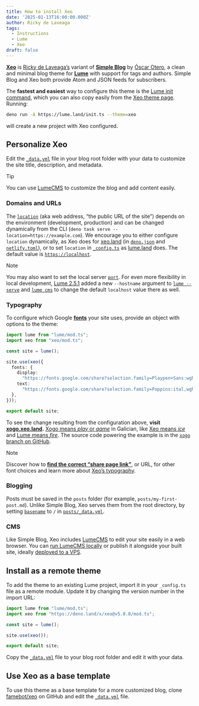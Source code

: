 ```yaml
---
title: How to install Xeo
date: '2025-01-13T16:00:00.000Z'
author: Ricky de Laveaga
tags:
  - Instructions
  - Lume
  - Xeo
draft: false
---
```


[**Xeo**](https://github.com/famebot/xeo) is
[Ricky de Laveaga’s](https://rdela.com/) variant of
[**Simple Blog**](https://lume.land/theme/simple-blog/) by
[Óscar Otero](https://oscarotero.com/), a clean and minimal blog theme for
[**Lume**](https://lume.land/) with support for tags and authors. Simple Blog
and Xeo both provide Atom and JSON feeds for&nbsp;subscribers.

<!--more-->

The **fastest and easiest** way to configure this theme is the
[Lume init command](https://deno.land/x/lume_init), which you can also copy
easily from the [Xeo theme page](https://lume.land/theme/xeo/). Running:

```bash
deno run -A https://lume.land/init.ts --theme=xeo
```

will create a new project with Xeo configured.

## Personalize Xeo

Edit the [`_data.yml`](https://github.com/famebot/xeo/blob/trunk/_data.yml) file
in your blog root folder with your data to customize the site title,
description, and&nbsp;metadata.

> [!tip]
>
> You can use [LumeCMS](#cms) to customize the blog and add content&nbsp;easily.

### Domains and URLs

The [`location`](https://lume.land/docs/configuration/config-file/#location)
(aka web address, “the public URL of the site”) depends on the environment
(development, production) and can be changed dynamically from the CLI
(`deno task serve --location=https://example.com`). We encourage you to either
configure `location` dynamically, as Xeo does for [xeo.land](https://xeo.land)
(in [`deno.json`](https://github.com/famebot/xeo/blob/trunk/deno.json#L9) and
[`netlify.toml`](https://github.com/famebot/xeo/blob/trunk/netlify.toml#L5)), or
to set `location` in
[`_config.ts`](https://github.com/lumeland/lume.land/blob/2f6da036fb0be93d9689ca29bb87c57c08b7f560/_config.ts#L34)
as [lume.land](https://lume.land/) does. The default value is
[`https://localhost`](https://github.com/lumeland/lume.land/blob/main/docs/advanced/cheatsheet.md?plain=1#L27).

> [!note]
>
> You may also want to set the local server
> [`port`](https://lume.land/docs/configuration/config-file/#port). For even
> more flexibility in local development,
> [Lume 2.5.1](https://github.com/lumeland/lume/blob/v2.5.1/CHANGELOG.md#251---2025-01-28)
> added a new `--hostname` argument to
> [`lume --serve`](https://lume.land/docs/overview/command-line/#start-a-local-server)
> and [`lume cms`](https://lume.land/cms/#run-in-localhost) to change the
> default `localhost` value there as&nbsp;well.

### Typography

To configure which Google [**fonts**](/differences/#typography) your site uses,
provide an object with options to the&nbsp;theme:

```ts
import lume from "lume/mod.ts";
import xeo from "xeo/mod.ts";

const site = lume();

site.use(xeo({
  fonts: {
    display:
      "https://fonts.google.com/share?selection.family=Playpen+Sans:wght@100..800",
    text:
      "https://fonts.google.com/share?selection.family=Poppins:ital,wght@0,100;0,200;0,300;0,400;0,500;0,600;0,700;0,800;0,900;1,100;1,200;1,300;1,400;1,500;1,600;1,700;1,800;1,900",
  },
}));

export default site;
```

To see the change resulting from the configuration above, **visit
[xogo.xeo.land](https://xogo.xeo.land/).**
[Xogo means _play_ or _game_](https://translate.google.com/?sl=gl&tl=en&text=Xogo&op=translate)
in Galician, like
[Xeo means _ice_](https://translate.google.com/?sl=gl&tl=en&text=Xeo&op=translate)
and
[Lume means _fire_](https://translate.google.com/?sl=gl&tl=en&text=Lume&op=translate).
The source code powering the example is in the
[`xogo` branch on GitHub](https://github.com/famebot/xeo/blob/xogo/_config.ts#L6-L13).

> [!note]
>
> Discover how to
> [**find the correct “share page link”**](/differences/#typography), or URL,
> for other font&nbsp;choices and learn more about
> [Xeo’s&nbsp;typography](/differences/#typography).

### Blogging

Posts must be saved in the `posts` folder (for example,
`posts/my-first-post.md`). Unlike Simple Blog, Xeo serves them from the root
directory, by setting
[`basename`](https://lume.land/docs/creating-pages/urls/#basename) to `/` in
[`posts/_data.yml`](https://github.com/famebot/xeo/blob/trunk/posts/_data.yml#L3).

### CMS

Like Simple Blog, Xeo includes [LumeCMS](https://lume.land/cms) to edit your
site easily in a web browser. You can
[run LumeCMS locally](https://lume.land/cms/#run-in-localhost) or publish it
alongside your built site, ideally
[deployed to a VPS](https://lume.land/cms/deployment/vps/).

## Install as a remote theme

To add the theme to an existing Lume project, import it in your `_config.ts`
file as a remote module. Update it by changing the version number in the import
URL:

```ts
import lume from "lume/mod.ts";
import xeo from "https://deno.land/x/xeo@v5.0.0/mod.ts";

const site = lume();

site.use(xeo());

export default site;
```

Copy the [`_data.yml`](https://github.com/famebot/xeo/blob/trunk/_data.yml) file
to your blog root folder and edit it with your data.

## Use Xeo as a base template

To use this theme as a base template for a more customized blog, clone
[famebot/xeo](https://github.com/famebot/xeo) on GitHub and edit the
[`_data.yml`](https://github.com/famebot/xeo/blob/trunk/_data.yml) file.

